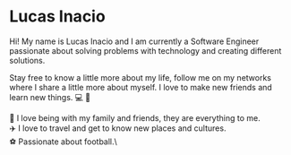 # Lucas Inacio

Hi! My name is Lucas Inacio and I am currently a Software Engineer passionate about solving problems with technology and creating different solutions.

Stay free to know a little more about my life, follow me on my networks where I share a little more about myself. I love to make new friends and learn new things.   💻   🚀

🏡   I love being with my family and friends, they are everything to me.\
✈️   I love to travel and get to know new places and cultures.\
⚽   Passionate about football.\
